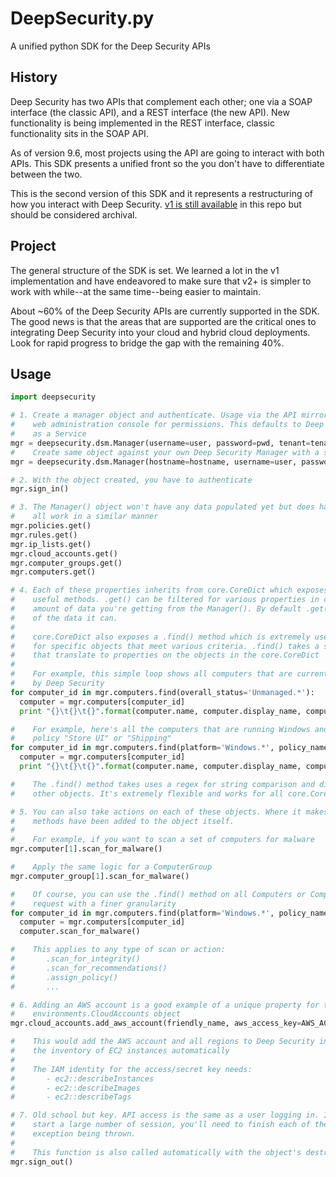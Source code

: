 # DeepSecurity.py

A unified python SDK for the Deep Security APIs

## History

Deep Security has two APIs that complement each other; one via a SOAP interface (the classic API), and a REST interface (the new API). New functionality is being implemented in the REST interface, classic functionality sits in the SOAP API.

As of version 9.6, most projects using the API are going to interact with both APIs. This SDK presents a unified front so the you don't have to differentiate between the two.

This is the second version of this SDK and it represents a restructuring of how you interact with Deep Security. [v1 is still available](https://github.com/deep-security/deep-security-py/tree/v1.0) in this repo but should be considered archival.

## Project

The general structure of the SDK is set. We learned a lot in the v1 implementation and have endeavored to make sure that v2+ is simpler to work with while--at the same time--being easier to maintain.

About ~60% of the Deep Security APIs are currently supported in the SDK. The good news is that the areas that are supported are the critical ones to integrating Deep Security into your cloud and hybrid cloud deployments. Look for rapid progress to bridge the gap with the remaining 40%.

## Usage

```python
import deepsecurity

# 1. Create a manager object and authenticate. Usage via the API mirrors the
#    web administration console for permissions. This defaults to Deep Security
#    as a Service
mgr = deepsecurity.dsm.Manager(username=user, password=pwd, tenant=tenant_name)
#    Create same object against your own Deep Security Manager with a self-signed SSL certificate
mgr = deepsecurity.dsm.Manager(hostname=hostname, username=user, password=pwd, ignore_ssl_validation=True)

# 2. With the object created, you have to authenticate 
mgr.sign_in()

# 3. The Manager() object won't have any data populated yet but does have a number of properties
#    all work in a similar manner
mgr.policies.get()
mgr.rules.get()
mgr.ip_lists.get()
mgr.cloud_accounts.get()
mgr.computer_groups.get()
mgr.computers.get()

# 4. Each of these properties inherits from core.CoreDict which exposes the .get() and other
#    useful methods. .get() can be filtered for various properties in order to reduce the 
#    amount of data you're getting from the Manager(). By default .get() will get all
#    of the data it can. 
#
#    core.CoreDict also exposes a .find() method which is extremely useful for searching
#    for specific objects that meet various criteria. .find() takes a set of keyword arguments
#    that translate to properties on the objects in the core.CoreDict
#
#    For example, this simple loop shows all computers that are currently 'Unmanaged' by 
#    by Deep Security
for computer_id in mgr.computers.find(overall_status='Unmanaged.*'):
  computer = mgr.computers[computer_id]
  print "{}\t{}\t{}".format(computer.name, computer.display_name, computer.overall_status)

#    For example, here's all the computers that are running Windows and have the security
#    policy "Store UI" or "Shipping"
for computer_id in mgr.computers.find(platform='Windows.*', policy_name=['Store UI', 'Shipping']):
  computer = mgr.computers[computer_id]
  print "{}\t{}\t{}".format(computer.name, computer.display_name, computer.overall_status)

#    The .find() method takes uses a regex for string comparison and direct comparison for 
#    other objects. It's extremely flexible and works for all core.CoreDict objects

# 5. You can also take actions on each of these objects. Where it makes sense, the relevant API
#    methods have been added to the object itself.
#
#    For example, if you want to scan a set of computers for malware
mgr.computer[1].scan_for_malware()

#    Apply the same logic for a ComputerGroup
mgr.computer_group[1].scan_for_malware()

#    Of course, you can use the .find() method on all Computers or ComputerGroups to filter the
#    request with a finer granularity
for computer_id in mgr.computers.find(platform='Windows.*', policy_name=['Store UI', 'Shipping']):
  computer = mgr.computers[computer_id]
  computer.scan_for_malware()

#    This applies to any type of scan or action:
#       .scan_for_integrity()
#       .scan_for_recommendations()
#       .assign_policy()
#       ...

# 6. Adding an AWS account is a good example of a unique property for the 
#    environments.CloudAccounts object
mgr.cloud_accounts.add_aws_account(friendly_name, aws_access_key=AWS_ACCESS_KEY, aws_secret_key=AWS_SECRET_KEY)

#    This would add the AWS account and all regions to Deep Security in order to sync 
#    the inventory of EC2 instances automatically
#
#    The IAM identity for the access/secret key needs:
#       - ec2::describeInstances
#       - ec2::describeImages
#       - ec2::describeTags

# 7. Old school but key. API access is the same as a user logging in. If you are going to
#    start a large number of session, you'll need to finish each of them to avoid
#    exception being thrown.
#
#    This function is also called automatically with the object's destructor
mgr.sign_out()
```